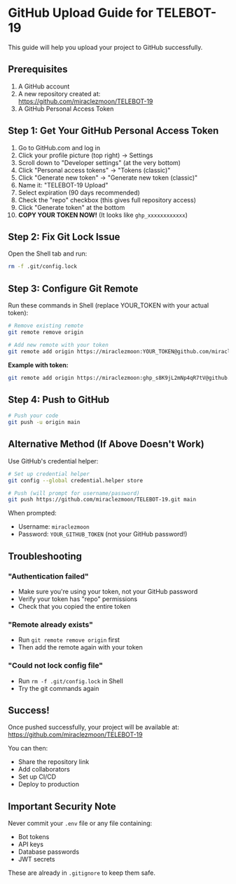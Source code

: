 # GitHub Upload Guide for TELEBOT-19

This guide will help you upload your project to GitHub successfully.

## Prerequisites
1. A GitHub account
2. A new repository created at: https://github.com/miraclezmoon/TELEBOT-19
3. A GitHub Personal Access Token

## Step 1: Get Your GitHub Personal Access Token

1. Go to GitHub.com and log in
2. Click your profile picture (top right) → Settings
3. Scroll down to "Developer settings" (at the very bottom)
4. Click "Personal access tokens" → "Tokens (classic)"
5. Click "Generate new token" → "Generate new token (classic)"
6. Name it: "TELEBOT-19 Upload"
7. Select expiration (90 days recommended)
8. Check the "repo" checkbox (this gives full repository access)
9. Click "Generate token" at the bottom
10. **COPY YOUR TOKEN NOW!** (It looks like `ghp_xxxxxxxxxxxx`)

## Step 2: Fix Git Lock Issue

Open the Shell tab and run:
```bash
rm -f .git/config.lock
```

## Step 3: Configure Git Remote

Run these commands in Shell (replace YOUR_TOKEN with your actual token):

```bash
# Remove existing remote
git remote remove origin

# Add new remote with your token
git remote add origin https://miraclezmoon:YOUR_TOKEN@github.com/miraclezmoon/TELEBOT-19.git
```

**Example with token:**
```bash
git remote add origin https://miraclezmoon:ghp_s8K9jL2mNp4qR7tV@github.com/miraclezmoon/TELEBOT-19.git
```

## Step 4: Push to GitHub

```bash
# Push your code
git push -u origin main
```

## Alternative Method (If Above Doesn't Work)

Use GitHub's credential helper:

```bash
# Set up credential helper
git config --global credential.helper store

# Push (will prompt for username/password)
git push https://github.com/miraclezmoon/TELEBOT-19.git main
```

When prompted:
- Username: `miraclezmoon`
- Password: `YOUR_GITHUB_TOKEN` (not your GitHub password!)

## Troubleshooting

### "Authentication failed"
- Make sure you're using your token, not your GitHub password
- Verify your token has "repo" permissions
- Check that you copied the entire token

### "Remote already exists"
- Run `git remote remove origin` first
- Then add the remote again with your token

### "Could not lock config file"
- Run `rm -f .git/config.lock` in Shell
- Try the git commands again

## Success!

Once pushed successfully, your project will be available at:
https://github.com/miraclezmoon/TELEBOT-19

You can then:
- Share the repository link
- Add collaborators
- Set up CI/CD
- Deploy to production

## Important Security Note

Never commit your `.env` file or any file containing:
- Bot tokens
- API keys
- Database passwords
- JWT secrets

These are already in `.gitignore` to keep them safe.